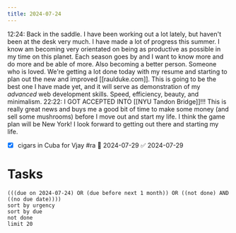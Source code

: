 ```yaml
---
title: 2024-07-24
---
```

12:24: Back in the saddle. I have been working out a lot lately, but haven't been at the desk very much. I have made a lot of progress this summer. I know am becoming very orientated on being as productive as possible in my time on this planet. Each season goes by and I want to know more and do more and be able of more. Also becoming a better person. Someone who is loved.
We're getting a lot done today with my resume and starting to plan out the new and improved [[raulduke.com]]. This is going to be the best one I have made yet, and it will serve as demonstration of my *advanced* web development skills. Speed, efficiency, beauty, and minimalism. 
22:22: I GOT ACCEPTED INTO [[NYU Tandon Bridge]]!!! This is really great news and buys me a good bit of time to make some money (and sell some mushrooms) before I move out and start my life. I think the game plan will be New York! I look forward to getting out there and starting my life. 
- [x] cigars in Cuba for Vjay #ra 📅 2024-07-29 ✅ 2024-07-29
# Tasks
```tasks
(((due on 2024-07-24) OR (due before next 1 month)) OR ((not done) AND ((no due date))))
sort by urgency
sort by due
not done
limit 20
```